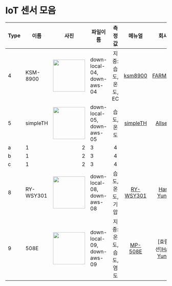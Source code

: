 # IoT 센서 모음


|Type|이름|<center>사진</center>|<center>파일이름</center>|<center>측정값</center>|<center>메뉴얼</center>|회사이름
|----|----|---------------:|:--------------------|:---------------------:|:---------------------:|:---------------------:
|4|KSM-8900|<img src = "https://user-images.githubusercontent.com/37902752/129312387-896a2530-ea5f-4e74-9941-f8335003f127.jpg" width="100" height="100">|down-local-04, down-aws-04|지중: 습도, 온도, EC|[ksm8900](https://github.com/kdi6033/IoT/tree/main/11-4%20%5Bsensecube%5D%20KSM-8900)|[FARMSCUBE](https://farmscube.kr/product.html)
|5|simpleTH|<img src = "https://user-images.githubusercontent.com/37902752/129312389-093260ec-f3b9-4373-a7c6-abfd97ce2179.png" width="100" height="100">|down-local-05, down-aws-05|습도, 온도|[simpleTH](https://github.com/kdi6033/IoT/tree/main/11-5%20%5Ballsensing%5D%20temperature%20humidity%20sensor)|[Allsensing](https://allsensing.com/)
|a|1|2|3|4||
|b|1|2|3|4||
|c|1|2|3|4||
|8|RY-WSY301|<img src = "https://user-images.githubusercontent.com/37902752/129312381-0a46e6b7-17c5-4e57-bcbe-e59221eb55bd.jpg" width="100" height="100">|down-local-08, down-aws-08|습도, 온도, 기압|[RY-WSY301](https://github.com/kdi6033/IoT/blob/main/11-0%20manual/RY-WSY3011.pdf)|[Handan Yunnong](https://en.nong-iot.com/)
|9|508E|<img src = "https://user-images.githubusercontent.com/37902752/129312385-053a8389-4ecc-497d-864c-6427dfcfae8e.png" width="100" height="100">|down-local-09, down-aws-09|지중: 온도, 습도, 염도|[MP-508E](https://github.com/kdi6033/IoT/blob/main/11-0%20manual/MP-508El.pdf)|[효림솔루션][Handan Yunnong](https://en.nong-iot.com/)
